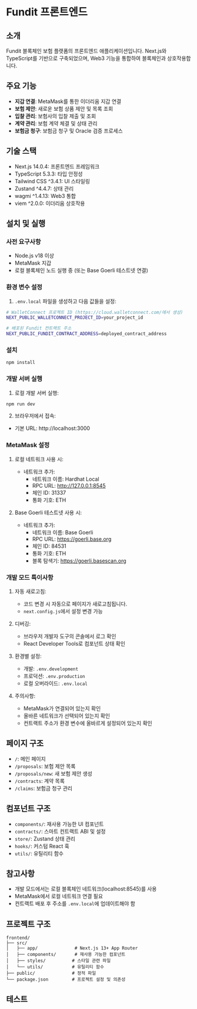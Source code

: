 # Fundit 프론트엔드

## 소개
Fundit 블록체인 보험 플랫폼의 프론트엔드 애플리케이션입니다. Next.js와 TypeScript를 기반으로 구축되었으며, Web3 기능을 통합하여 블록체인과 상호작용합니다.

## 주요 기능
- **지갑 연결**: MetaMask를 통한 이더리움 지갑 연결
- **보험 제안**: 새로운 보험 상품 제안 및 목록 조회
- **입찰 관리**: 보험사의 입찰 제출 및 조회
- **계약 관리**: 보험 계약 체결 및 상태 관리
- **보험금 청구**: 보험금 청구 및 Oracle 검증 프로세스

## 기술 스택
- Next.js 14.0.4: 프론트엔드 프레임워크
- TypeScript 5.3.3: 타입 안정성
- Tailwind CSS ^3.4.1: UI 스타일링
- Zustand ^4.4.7: 상태 관리
- wagmi ^1.4.13: Web3 통합
- viem ^2.0.0: 이더리움 상호작용

## 설치 및 실행

### 사전 요구사항
- Node.js v18 이상
- MetaMask 지갑
- 로컬 블록체인 노드 실행 중 (또는 Base Goerli 테스트넷 연결)

### 환경 변수 설정
1. `.env.local` 파일을 생성하고 다음 값들을 설정:
```bash
# WalletConnect 프로젝트 ID (https://cloud.walletconnect.com/에서 생성)
NEXT_PUBLIC_WALLETCONNECT_PROJECT_ID=your_project_id

# 배포된 Fundit 컨트랙트 주소
NEXT_PUBLIC_FUNDIT_CONTRACT_ADDRESS=deployed_contract_address
```

### 설치
```bash
npm install
```

### 개발 서버 실행
1. 로컬 개발 서버 실행:
```bash
npm run dev
```

2. 브라우저에서 접속:
- 기본 URL: http://localhost:3000

### MetaMask 설정
1. 로컬 네트워크 사용 시:
   - 네트워크 추가: 
     - 네트워크 이름: Hardhat Local
     - RPC URL: http://127.0.0.1:8545
     - 체인 ID: 31337
     - 통화 기호: ETH

2. Base Goerli 테스트넷 사용 시:
   - 네트워크 추가:
     - 네트워크 이름: Base Goerli
     - RPC URL: https://goerli.base.org
     - 체인 ID: 84531
     - 통화 기호: ETH
     - 블록 탐색기: https://goerli.basescan.org

### 개발 모드 특이사항
1. 자동 새로고침:
   - 코드 변경 시 자동으로 페이지가 새로고침됩니다.
   - `next.config.js`에서 설정 변경 가능

2. 디버깅:
   - 브라우저 개발자 도구의 콘솔에서 로그 확인
   - React Developer Tools로 컴포넌트 상태 확인

3. 환경별 설정:
   - 개발: `.env.development`
   - 프로덕션: `.env.production`
   - 로컬 오버라이드: `.env.local`

4. 주의사항:
   - MetaMask가 연결되어 있는지 확인
   - 올바른 네트워크가 선택되어 있는지 확인
   - 컨트랙트 주소가 환경 변수에 올바르게 설정되어 있는지 확인

## 페이지 구조
- `/`: 메인 페이지
- `/proposals`: 보험 제안 목록
- `/proposals/new`: 새 보험 제안 생성
- `/contracts`: 계약 목록
- `/claims`: 보험금 청구 관리

## 컴포넌트 구조
- `components/`: 재사용 가능한 UI 컴포넌트
- `contracts/`: 스마트 컨트랙트 ABI 및 설정
- `store/`: Zustand 상태 관리
- `hooks/`: 커스텀 React 훅
- `utils/`: 유틸리티 함수

## 참고사항
- 개발 모드에서는 로컬 블록체인 네트워크(localhost:8545)를 사용
- MetaMask에서 로컬 네트워크 연결 필요
- 컨트랙트 배포 후 주소를 `.env.local`에 업데이트해야 함

## 프로젝트 구조

```
frontend/
├── src/
│   ├── app/              # Next.js 13+ App Router
│   ├── components/       # 재사용 가능한 컴포넌트
│   ├── styles/          # 스타일 관련 파일
│   └── utils/           # 유틸리티 함수
├── public/              # 정적 파일
└── package.json         # 프로젝트 설정 및 의존성
```

## 테스트

```